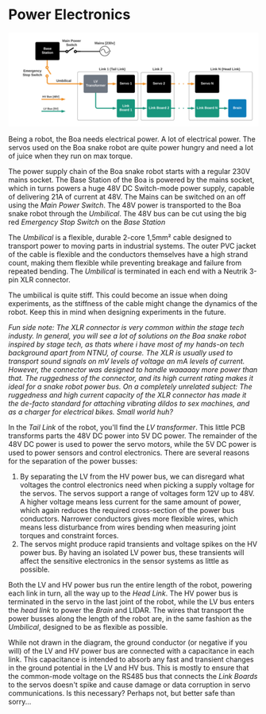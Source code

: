 # Power Electronics 

![Power Electronics](static/power_electronics.png)

Being a robot, the Boa needs electrical power. A lot of electrical power. The servos used on the Boa snake robot are quite power hungry and need a lot of juice when they run on max torque. 

The power supply chain of the Boa snake robot starts with a regular 230V mains socket. The Base Station of the Boa is powered by the mains socket, which in turns powers a huge 48V DC Switch-mode power supply, capable of delivering 21A of current at 48V. The Mains can be switched on an off using the _Main Power Switch_. The 48V power is transported to the Boa snake robot through the _Umbilical_. The 48V bus can be cut using the big red _Emergency Stop Switch_ on the _Base Station_

The _Umbilical_ is a flexible, durable 2-core 1,5mm² cable designed to transport power to moving parts in industrial systems. The outer PVC jacket of the cable is flexible and the conductors themselves have a high strand count, making them flexible while preventing breakage and failure from repeated bending. The _Umbilical_ is terminated in each end with a Neutrik 3-pin XLR connector.

 The umbilical is quite stiff. This could become an issue when doing experiments, as the stiffness of the cable might change the dynamics of the robot. Keep this in mind when designing experiments in the future.

_Fun side note: The XLR connector is very common within the stage tech industy. In general, you will see a lot of solutions on the Boa snake robot inspired by stage tech, as thats where i have most of my hands-on tech background apart from NTNU, of course. The XLR is usually used to transport sound signals on mV levels of voltage an mA levels of current. However, the connector was designed to handle waaaaay more power than that. The ruggedness of the connector, and its high current rating makes it ideal for a snake robot power bus. On a completely unrelated subject: The ruggedness and high current capacity of the XLR connector has made it the de-facto standard for attaching vibrating dildos to sex machines, and as a charger for electrical bikes. Small world huh?_

In the _Tail Link_ of the robot, you'll find the _LV transformer_. This little PCB transforms parts the 48V DC power into 5V DC power. The remainder of the 48V DC power is used to power the servo motors, while the 5V DC power is used to power sensors and control electronics. There are several reasons for the separation of the power busses:

1. By separating the LV from the HV power bus, we can disregard what voltages the control electronics need when picking a supply voltage for the servos. The servos support a range of voltages form 12V up to 48V. A higher voltage means less current for the same amount of power, which again reduces the required cross-section of the power bus conductors. Narrower conductors gives more flexible wires, which means less disturbance from wires bending when measuring joint torques and constraint forces.
2. The servos might produce rapid transients and voltage spikes on the HV power bus. By having an isolated LV power bus, these transients will affect the sensitive electronics in the sensor systems as little as possible.

Both the LV and HV power bus run the entire length of the robot, powering each link in turn, all the way up to the _Head Link_. The HV power bus is terminated in the servo in the last joint of the robot, while the LV bus enters the _head link_ to power the _Brain_ and LIDAR. The wires that transport the power busses along the length of the robot are, in the same fashion as the _Umbilical_, designed to be as flexible as possible.

While not drawn in the diagram, the ground conductor (or negative if you will) of the LV and HV power bus are connected with a capacitance in each link. This capacitance is intended to absorb any fast and transient changes in the ground potential in the LV and HV bus. This is mostly to ensure that the common-mode voltage on the RS485 bus that connects the _Link Boards_ to the servos doesn't spike and cause damage or data corruption in servo communications. Is this necessary? Perhaps not, but better safe than sorry...